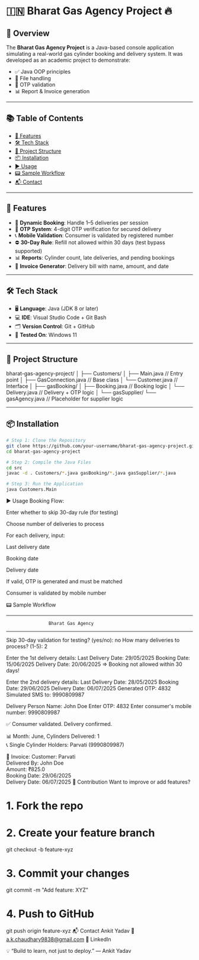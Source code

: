 # 🇮🇳 Bharat Gas Agency Project 🔥

## 📌 Overview

The **Bharat Gas Agency Project** is a Java-based console application simulating a real-world gas cylinder booking and delivery system. It was developed as an academic project to demonstrate:

- ✅ Java OOP principles
- 📁 File handling
- 🔐 OTP validation
- 📊 Report & Invoice generation

---

## 📚 Table of Contents

- [🚀 Features](#-features)
- [🛠️ Tech Stack](#-tech-stack)
- [📁 Project Structure](#-project-structure)
- [📦 Installation](#-installation)
- [▶️ Usage](#️usage)
- [📟 Sample Workflow](#sample-workflow)
- [📬 Contact](#contact)

---

## 🚀 Features

- 🔄 **Dynamic Booking**: Handle 1–5 deliveries per session
- 🔐 **OTP System**: 4-digit OTP verification for secured delivery
- 📞 **Mobile Validation**: Consumer is validated by registered number
- ⛔ **30-Day Rule**: Refill not allowed within 30 days (test bypass supported)
- 📊 **Reports**: Cylinder count, late deliveries, and pending bookings
- 🧾 **Invoice Generator**: Delivery bill with name, amount, and date

---

## 🛠️ Tech Stack

- 🖥️ **Language**: Java (JDK 8 or later)
- 💻 **IDE**: Visual Studio Code + Git Bash
- 🗂️ **Version Control**: Git + GitHub
- 🧪 **Tested On**: Windows 11

---

## 📁 Project Structure

bharat-gas-agency-project/
│
├── Customers/
│ ├── Main.java // Entry point
│ ├── GasConnection.java // Base class
│ └── Customer.java // Interface
│
├── gasBooking/
│ ├── Booking.java // Booking logic
│ └── Delivery.java // Delivery + OTP logic
│
└── gasSupplier/
└── gasAgency.java // Placeholder for supplier logic

---

## 📦 Installation

```bash
# Step 1: Clone the Repository
git clone https://github.com/your-username/bharat-gas-agency-project.git
cd bharat-gas-agency-project

# Step 2: Compile the Java Files
cd src
javac -d . Customers/*.java gasBooking/*.java gasSupplier/*.java

# Step 3: Run the Application
java Customers.Main
```

▶️ Usage
Booking Flow:

Enter whether to skip 30-day rule (for testing)

Choose number of deliveries to process

For each delivery, input:

Last delivery date

Booking date

Delivery date

If valid, OTP is generated and must be matched

Consumer is validated by mobile number

📟 Sample Workflow

---

                    Bharat Gas Agency

---

Skip 30-day validation for testing? (yes/no): no
How many deliveries to process? (1-5): 2

Enter the 1st delivery details:
Last Delivery Date: 29/05/2025
Booking Date: 15/06/2025
Delivery Date: 20/06/2025
=> Booking not allowed within 30 days!

Enter the 2nd delivery details:
Last Delivery Date: 28/05/2025
Booking Date: 29/06/2025
Delivery Date: 06/07/2025
Generated OTP: 4832
Simulated SMS to: 9990809987

Delivery Person Name: John Doe
Enter OTP: 4832
Enter consumer's mobile number: 9990809987

✅ Consumer validated. Delivery confirmed.

📊 Month: June, Cylinders Delivered: 1  
📞 Single Cylinder Holders: Parvati (9990809987)

🧾 Invoice:
Customer: Parvati  
Delivered By: John Doe  
Amount: ₹825.0  
Booking Date: 29/06/2025  
Delivery Date: 06/07/2025
🤝 Contribution
Want to improve or add features?

# 1. Fork the repo

# 2. Create your feature branch

git checkout -b feature-xyz

# 3. Commit your changes

git commit -m "Add feature: XYZ"

# 4. Push to GitHub

git push origin feature-xyz
📬 Contact
Ankit Yadav
📧 a.k.chaudhary9838@gmail.com
🔗 LinkedIn

💡 “Build to learn, not just to deploy.” — Ankit Yadav
